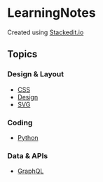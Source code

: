 # LearningNotes

Created using [Stackedit.io](https://stackedit.io/app#)

## Topics

### Design & Layout
- [CSS](/CSS.md)
- [Design](/Design.md)
- [SVG](/SVG.md)

### Coding
- [Python](/Python.md)

### Data & APIs
- [GraphQL](/GraphQL.md)
<!--stackedit_data:
eyJoaXN0b3J5IjpbLTEwNDY3OTYzNV19
-->